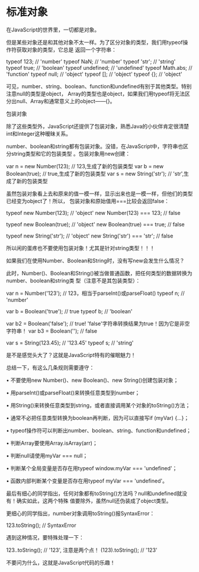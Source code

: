 # 标准对象

在JavaScript的世界里，一切都是对象。

但是某些对象还是和其他对象不太一样。为了区分对象的类型，我们用typeof操作符获取对象的类型，它总是
返回一个字符串：

typeof 123; // 'number'
typeof NaN; // 'number'
typeof 'str'; // 'string'
typeof true; // 'boolean'
typeof undefined; // 'undefined'
typeof Math.abs; // 'function'
typeof null; // 'object'
typeof []; // 'object'
typeof {}; // 'object'

可见，number、string、boolean、function和undefined有别于其他类型。特别注意null的类型是object，
Array的类型也是object，如果我们用typeof将无法区分出null、Array和通常意义上的object——{}。

包装对象

除了这些类型外，JavaScript还提供了包装对象，熟悉Java的小伙伴肯定很清楚int和Integer这种暧昧关系。

number、boolean和string都有包装对象。没错，在JavaScript中，字符串也区分string类型和它的包装类型
。包装对象用new创建：

var n = new Number(123); // 123,生成了新的包装类型
var b = new Boolean(true); // true,生成了新的包装类型
var s = new String('str'); // 'str',生成了新的包装类型

虽然包装对象看上去和原来的值一模一样，显示出来也是一模一样，但他们的类型已经变为object了！所以，
包装对象和原始值用===比较会返回false：

typeof new Number(123); // 'object'
new Number(123) === 123; // false

typeof new Boolean(true); // 'object'
new Boolean(true) === true; // false

typeof new String('str'); // 'object'
new String('str') === 'str'; // false

所以闲的蛋疼也不要使用包装对象！尤其是针对string类型！！！

如果我们在使用Number、Boolean和String时，没有写new会发生什么情况？

此时，Number()、Boolean和String()被当做普通函数，把任何类型的数据转换为number、boolean和string类
型（注意不是其包装类型）：

var n = Number('123'); // 123，相当于parseInt()或parseFloat()
typeof n; // 'number'

var b = Boolean('true'); // true
typeof b; // 'boolean'

var b2 = Boolean('false'); // true! 'false'字符串转换结果为true！因为它是非空字符串！
var b3 = Boolean(''); // false

var s = String(123.45); // '123.45'
typeof s; // 'string'

是不是感觉头大了？这就是JavaScript特有的催眠魅力！

总结一下，有这么几条规则需要遵守：

  • 不要使用new Number()、new Boolean()、new String()创建包装对象；

  • 用parseInt()或parseFloat()来转换任意类型到number；

  • 用String()来转换任意类型到string，或者直接调用某个对象的toString()方法；

  • 通常不必把任意类型转换为boolean再判断，因为可以直接写if (myVar) {...}；

  • typeof操作符可以判断出number、boolean、string、function和undefined；

  • 判断Array要使用Array.isArray(arr)；

  • 判断null请使用myVar === null；

  • 判断某个全局变量是否存在用typeof window.myVar === 'undefined'；

  • 函数内部判断某个变量是否存在用typeof myVar === 'undefined'。

最后有细心的同学指出，任何对象都有toString()方法吗？null和undefined就没有！确实如此，这两个特殊
值要除外，虽然null还伪装成了object类型。

更细心的同学指出，number对象调用toString()报SyntaxError：

123.toString(); // SyntaxError

遇到这种情况，要特殊处理一下：

123..toString(); // '123', 注意是两个点！
(123).toString(); // '123'

不要问为什么，这就是JavaScript代码的乐趣！

